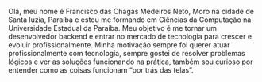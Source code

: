 Olá, meu nome é Francisco das Chagas Medeiros Neto, Moro na cidade de Santa luzia, Paraíba e estou me formando em Ciências da Computação na Universidade Estadual da Paraíba. Meu objetivo é me tornar um desenvolvedor backend e entrar no mercado de tecnologia para crescer e evoluir profissionalmente. Minha motivação sempre foi querer atuar profissionalmente com tecnologia, sempre gostei de resolver problemas lógicos e ver as soluções funcionando na prática, também sou curioso por entender como as coisas funcionam “por trás das telas”.